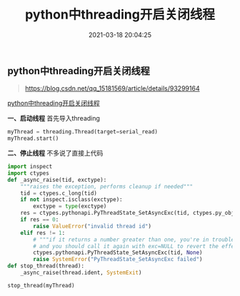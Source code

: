 ﻿---
title: python中threading开启关闭线程
tags: 
- python

categories:
- python
date: 2021-03-18 20:04:25
---

## python中threading开启关闭线程
> https://blog.csdn.net/qq_15181569/article/details/93299164

[python中threading开启关闭线程](https://blog.csdn.net/qq_15181569/article/details/93299164)


**一、启动线程**
首先导入threading

```python
myThread = threading.Thread(target=serial_read)
myThread.start()
```
**二、停止线程**
不多说了直接上代码

```python
import inspect
import ctypes
def _async_raise(tid, exctype):
    """raises the exception, performs cleanup if needed"""
    tid = ctypes.c_long(tid)
    if not inspect.isclass(exctype):
        exctype = type(exctype)
    res = ctypes.pythonapi.PyThreadState_SetAsyncExc(tid, ctypes.py_object(exctype))
    if res == 0:
        raise ValueError("invalid thread id")
    elif res != 1:
        # """if it returns a number greater than one, you're in trouble,
        # and you should call it again with exc=NULL to revert the effect"""
        ctypes.pythonapi.PyThreadState_SetAsyncExc(tid, None)
        raise SystemError("PyThreadState_SetAsyncExc failed")
def stop_thread(thread):
    _async_raise(thread.ident, SystemExit)
```

```python
stop_thread(myThread)
```

